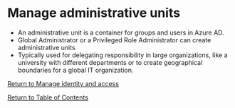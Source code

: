 # Manage administrative units

* An administrative unit is a container for groups and users in Azure AD.
* Global Administrator or a Privileged Role Administrator can create administrative units
* Typically used for delegating responsibility in large organizations, like a university with different departments or to create geographical boundaries for a global IT organization.


[Return to Manage identity and access](README.md)

[Return to Table of Contents](../README.md)